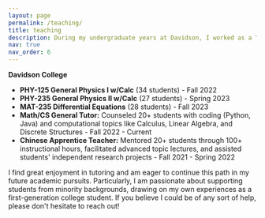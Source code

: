 ```yaml
---
layout: page
permalink: /teaching/
title: teaching
description: During my undergraduate years at Davidson, I worked as a TA/grader for several math, CS, and physics-related courses. Here are some of the courses and roles I’ve taken on.
nav: true
nav_order: 6
---
```


**Davidson College**

- **PHY-125 General Physics I w/Calc** (34 students) - Fall 2022
- **PHY-235 General Physics II w/Calc** (27 students) - Spring 2023
- **MAT-235 Differential Equations** (28 students) - Fall 2023
- **Math/CS General Tutor:** Counseled 20+ students with coding (Python, Java) and computational topics like Calculus, Linear Algebra, and Discrete Structures - Fall 2022 - Current
- **Chinese Apprentice Teacher:** Mentored 20+ students through 100+ instructional hours, facilitated advanced topic lectures, and assisted students' independent research projects - Fall 2021 - Spring 2022

I find great enjoyment in tutoring and am eager to continue this path in my future academic pursuits. Particularly, I am passionate about supporting students from minority backgrounds, drawing on my own experiences as a first-generation college student. If you believe I could be of any sort of help, please don't hesitate to reach out!
